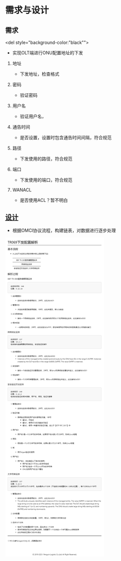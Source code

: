 # 需求与设计

<div id="top"></div>

## 需求

<del style="background-color:"black"">

- 实现OLT端进行ONU配置地址的下发



1. 地址

    - 下发地址，检查格式

2. 密码

    - 验证密码

3. 用户名

    - 验证用户名，

4. 通告时间

    - 是否设置，设置时包含通告时间间隔，符合规范

5. 路径

    - 下发使用的路径，符合规范
 
6. 端口

    - 下发使用的端口，符合规范

7. WANACL

    - 是否使用ACL？暂不明白

</del>

<a href="#top">

## 设计

</a>

- 根据OMCI协议流程，构建链表，对数据进行逐步处理

![](TR069下发配置解析.png)


